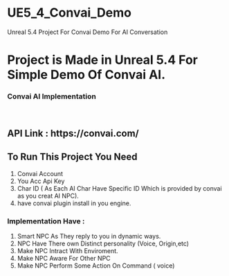 # UE5_4_Convai_Demo
Unreal 5.4 Project For Convai Demo For AI Conversation

<h1>Project is Made in Unreal 5.4 For Simple Demo Of Convai AI.</h1>

<h3>Convai AI Implementation </h3><br/>

<h2>API Link : https://convai.com/ </h2>

<h2>To Run This Project You Need </h2> 

1. Convai Account
2. You Acc Api Key
3. Char ID ( As  Each AI Char Have Specific ID Which is provided by convai as you creat AI NPC).
4. have convai plugin install in you engine.

<h3>Implementation Have : </h3>

1. Smart NPC As They reply to you in dynamic ways.
2. NPC Have There own Distinct personality (Voice, Origin,etc) 
3. Make NPC Intract With Enviroment.
4. Make NPC Aware For Other NPC
5. Make NPC Perform Some Action On Command ( voice)
